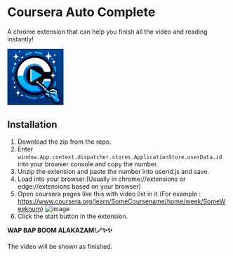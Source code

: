 
# Coursera Auto Complete

A chrome extension that can help you finish all the video and reading instantly!

![Logo](./images/128.png
)

## Installation

1. Download the zip from the repo.
2. Enter ` window.App.context.dispatcher.stores.ApplicationStore.userData.id` into your browser console and copy the number.
3. Unzip the extension and paste the number into userid.js and save.
4. Load into your browser.(Usually in chrome://extensions or edge://extensions based on your browser)
5. Open coursera pages like this with video list in it.(For example : https://www.coursera.org/learn/SomeCoursename/home/week/SomeWeeknum)
![image](https://i.imgur.com/2jAwILD.png)
7. Click the start button in the extension. 

**WAP BAP BOOM ALAKAZAM!🪄✨✨**

The video will be shown as finished.
